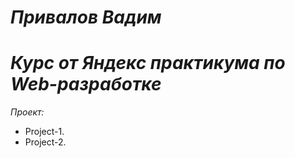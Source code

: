 # *Привалов Вадим*
# *Курс от Яндекс практикума по Web-разработке*

*Проект:*
- Project-1.
- ﻿Project-2.
